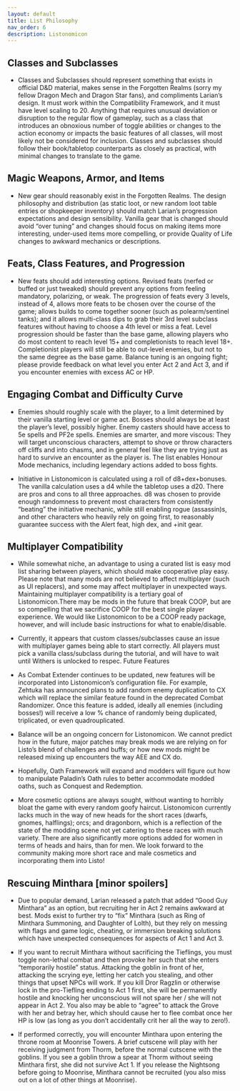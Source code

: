 ```yaml
---
layout: default
title: List Philosophy
nav_order: 6
description: Listonomicon
---
```


## Classes and Subclasses

- Classes and Subclasses should represent something that exists in official D&D material, makes sense in the Forgotten Realms (sorry my fellow Dragon Mech and Dragon Star fans), and compliments Larian’s design. It must work within the Compatibility Framework, and it must have level scaling to 20. Anything that requires unusual deviation or disruption to the regular flow of gameplay, such as a class that introduces an obnoxious number of toggle abilities or changes to the action economy or impacts the basic features of all classes, will most likely not be considered for inclusion. Classes and subclasses should follow their book/tabletop counterparts as closely as practical, with minimal changes to translate to the game.

## Magic Weapons, Armor, and Items

- New gear should reasonably exist in the Forgotten Realms. The design philosophy and distribution (as static loot, or new random loot table entries or shopkeeper inventory) should match Larian’s progression expectations and design sensibility. Vanilla gear that is changed should avoid “over tuning” and changes should focus on making items more interesting, under-used items more compelling, or provide Quality of Life changes to awkward mechanics or descriptions.

## Feats, Class Features, and Progression

- New feats should add interesting options. Revised feats (nerfed or buffed or just tweaked) should prevent any options from feeling mandatory, polarizing, or weak. The progression of feats every 3 levels, instead of 4, allows more feats to be chosen over the course of the game; allows builds to come together sooner (such as polearm/sentinel tanks); and it allows multi-class dips to grab their 3rd level subclass features without having to choose a 4th level or miss a feat. Level progression should be faster than the base game, allowing players who do most content to reach level 15+ and completionists to reach level 18+. Completionist players will still be able to out-level enemies, but not to the same degree as the base game. Balance tuning is an ongoing fight; please provide feedback on what level you enter Act 2 and Act 3, and if you encounter enemies with excess AC or HP.

## Engaging Combat and Difficulty Curve

- Enemies should roughly scale with the player, to a limit determined by their vanilla starting level or game act. Bosses should always be at least the player’s level, possibly higher. Enemy casters should have access to 5e spells and PF2e spells. Enemies are smarter, and more viscous: They will target unconscious characters, attempt to shove or throw characters off cliffs and into chasms, and in general feel like they are trying just as hard to survive an encounter as the player is. The list enables Honour Mode mechanics, including legendary actions added to boss fights.

- Initiative in Listonomicon is calculated using a roll of d8+dex+bonuses. The vanilla calculation uses a d4 while the tabletop uses a d20. There are pros and cons to all three approaches. d8 was chosen to provide enough randomness to prevent most characters from consistently “beating” the initiative mechanic, while still enabling rogue (assassin)s, and other characters who heavily rely on going first, to reasonably guarantee success with the Alert feat, high dex, and +init gear.

## Multiplayer Compatibility

- While somewhat niche, an advantage to using a curated list is easy mod list sharing between players, which should make cooperative play easy. Please note that many mods are not believed to affect multiplayer (such as UI replacers), and some may affect multiplayer in unexpected ways. Maintaining multiplayer compatibility is a tertiary goal of Listonomicon.There may be mods in the future that break COOP, but are so compelling that we sacrifice COOP for the best single player experience. We would like Listonomicon to be a COOP ready package, however, and will include basic instructions for what to enable/disable.

- Currently, it appears that custom classes/subclasses cause an issue with multiplayer games being able to start correctly. All players must pick a vanilla class/subclass during the tutorial, and will have to wait until Withers is unlocked to respec.
Future Features

- As Combat Extender continues to be updated, new features will be incorporated into Listonomicon’s configuration file. For example, Zehtuka has announced plans to add random enemy duplication to CX which will replace the similar feature found in the deprecated Combat Randomizer. Once this feature is added, ideally all enemies (including bosses!) will receive a low % chance of randomly being duplicated, triplicated, or even quadrouplicated.

- Balance will be an ongoing concern for Listonomicon. We cannot predict how in the future, major patches may break mods we are relying on for Listo’s blend of challenges and buffs; or how new mods might be released mixing up encounters the way AEE and CX do.

- Hopefully, Oath Framework will expand and modders will figure out how to manipulate Paladin’s Oath rules to better accommodate modded oaths, such as Conquest and Redemption.

- More cosmetic options are always sought, without wanting to horribly bloat the game with every random goofy haircut. Listonomicon currently lacks much in the way of new heads for the short races (dwarfs, gnomes, halflings); orcs; and dragonborn, which is a reflection of the state of the modding scene not yet catering to these races with much variety. There are also significantly more options added for women in terms of heads and hairs, than for men. We look forward to the community making more short race and male cosmetics and incorporating them into Listo!

## Rescuing Minthara [minor spoilers]

- Due to popular demand, Larian released a patch that added “Good Guy Minthara” as an option, but recruiting her in Act 2 remains awkward at best. Mods exist to further try to “fix” Minthara (such as Ring of Minthara Summoning, and Daughter of Lolth), but they rely on messing with flags and game logic, cheating, or immersion breaking solutions which have unexpected consequences for aspects of Act 1 and Act 3.

- If you want to recruit Minthara without sacrificing the Tieflings, you must toggle non-lethal combat and then provoke her such that she enters “temporarily hostile” status. Attacking the goblin in front of her, attacking the scrying eye, letting her catch you stealing, and other things that upset NPCs will work. If you kill Dror Ragzlin or otherwise lock in the pro-Tiefling ending to Act 1 first, she will be permanently hostile and knocking her unconscious will not spare her / she will not appear in Act 2. You also may be able to “agree” to attack the Grove with her and betray her, which should cause her to flee combat once her HP is low (as long as you don’t accidentally crit her all the way to zero!).

- If performed correctly, you will encounter Minthara upon entering the throne room at Moonrise Towers. A brief cutscene will play with her receiving judgment from Thorm, before the normal cutscene with the goblins. If you see a goblin throw a spear at Thorm without seeing Minthara first, she did not survive Act 1. If you release the Nightsong before going to Moonrise, Minthara cannot be recruited (you also miss out on a lot of other things at Moonrise).
